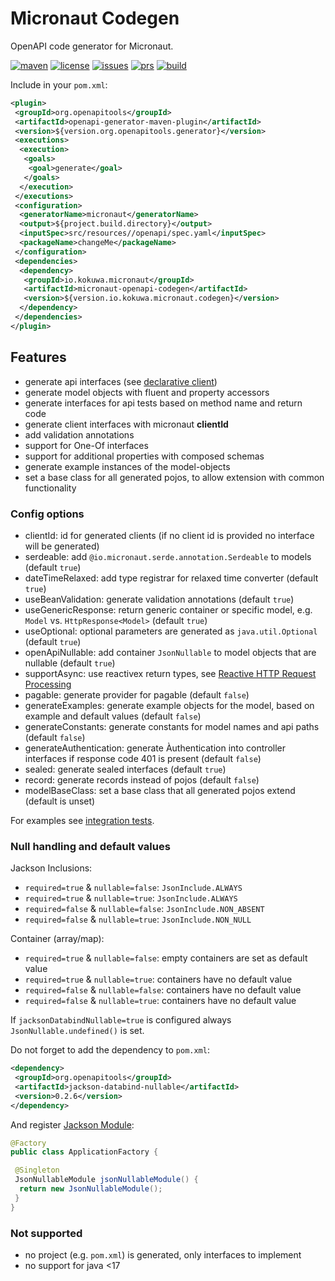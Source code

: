 # Micronaut Codegen

OpenAPI code generator for Micronaut.

[![maven](https://img.shields.io/maven-central/v/io.kokuwa.micronaut/micronaut-openapi-codegen.svg?label=maven)](https://central.sonatype.com/artifact/io.kokuwa.micronaut/micronaut-openapi-codegen)
[![license](https://img.shields.io/badge/license-EUPL%201.2-blue)](https://git.kokuwa.io/kokuwaio/micronaut-openapi-codegen/src/branch/main/LICENSE)
[![issues](https://img.shields.io/gitea/issues/open/kokuwaio/micronaut-openapi-codegen?gitea_url=https%3A%2F%2Fgit.kokuwa.io)](https://git.kokuwa.io/kokuwaio/micronaut-openapi-codegen/issues)
[![prs](https://img.shields.io/gitea/pull-requests/open/kokuwaio/micronaut-openapi-codegen?gitea_url=https%3A%2F%2Fgit.kokuwa.io)](https://git.kokuwa.io/kokuwaio/micronaut-openapi-codegen/pulls)
[![build](https://ci.kokuwa.io/api/badges/kokuwaio/micronaut-openapi-codegen/status.svg)](https://ci.kokuwa.io/repos/kokuwaio/micronaut-openapi-codegen/)

Include in your `pom.xml`:

```xml
<plugin>
 <groupId>org.openapitools</groupId>
 <artifactId>openapi-generator-maven-plugin</artifactId>
 <version>${version.org.openapitools.generator}</version>
 <executions>
  <execution>
   <goals>
    <goal>generate</goal>
   </goals>
  </execution>
 </executions>
 <configuration>
  <generatorName>micronaut</generatorName>
  <output>${project.build.directory}</output>
  <inputSpec>src/resources//openapi/spec.yaml</inputSpec>
  <packageName>changeMe</packageName>
 </configuration>
 <dependencies>
  <dependency>
   <groupId>io.kokuwa.micronaut</groupId>
   <artifactId>micronaut-openapi-codegen</artifactId>
   <version>${version.io.kokuwa.micronaut.codegen}</version>
  </dependency>
 </dependencies>
</plugin>
```

## Features

* generate api interfaces (see [declarative client](https://docs.micronaut.io/latest/guide/index.html#clientAnnotation))
* generate model objects with fluent and property accessors
* generate interfaces for api tests based on method name and return code
* generate client interfaces with micronaut **clientId**
* add validation annotations
* support for One-Of interfaces
* support for additional properties with composed schemas
* generate example instances of the model-objects
* set a base class for all generated pojos, to allow extension with common functionality

### Config options

* clientId: id for generated clients (if no client id is provided no interface will be generated)
* serdeable: add `@io.micronaut.serde.annotation.Serdeable` to models (default `true`)
* dateTimeRelaxed: add type registrar for relaxed time converter (default `true`)
* useBeanValidation: generate validation annotations (default `true`)
* useGenericResponse: return generic container or specific model, e.g. `Model` vs. `HttpResponse<Model>` (default `true`)
* useOptional: optional parameters are generated as `java.util.Optional` (default `true`)
* openApiNullable: add container `JsonNullable` to model objects that are nullable (default `true`)
* supportAsync: use reactivex return types, see [Reactive HTTP Request Processing](https://docs.micronaut.io/latest/guide/index.html#reactiveServer)
* pagable: generate provider for pagable (default `false`)
* generateExamples: generate example objects for the model, based on example and default values (default `false`)
* generateConstants: generate constants for model names and api paths (default `false`)
* generateAuthentication: generate Àuthentication into controller interfaces if response code 401 is present (default `false`)
* sealed: generate sealed interfaces (default `true`)
* record: generate records instead of pojos (default `false`)
* modelBaseClass: set a base class that all generated pojos extend (default is unset)

For examples see [integration tests](src/it).

### Null handling and default values

Jackson Inclusions:

* `required=true` & `nullable=false`: `JsonInclude.ALWAYS`
* `required=true` & `nullable=true`: `JsonInclude.ALWAYS`
* `required=false` & `nullable=false`: `JsonInclude.NON_ABSENT`
* `required=false` & `nullable=true`: `JsonInclude.NON_NULL`

Container (array/map):

* `required=true` & `nullable=false`: empty containers are set as default value
* `required=true` & `nullable=true`:  containers have no default value
* `required=false` & `nullable=false`: containers have no default value
* `required=false` & `nullable=true`: containers have no default value

If `jacksonDatabindNullable=true` is configured always `JsonNullable.undefined()` is set.

Do not forget to add the dependency to `pom.xml`:

```xml
<dependency>
 <groupId>org.openapitools</groupId>
 <artifactId>jackson-databind-nullable</artifactId>
 <version>0.2.6</version>
</dependency>
```

And register [Jackson Module](https://github.com/OpenAPITools/jackson-databind-nullable):

```java
@Factory
public class ApplicationFactory {

 @Singleton
 JsonNullableModule jsonNullableModule() {
  return new JsonNullableModule();
 }
}
```

### Not supported

* no project (e.g. `pom.xml`) is generated, only interfaces to implement
* no support for java <17
